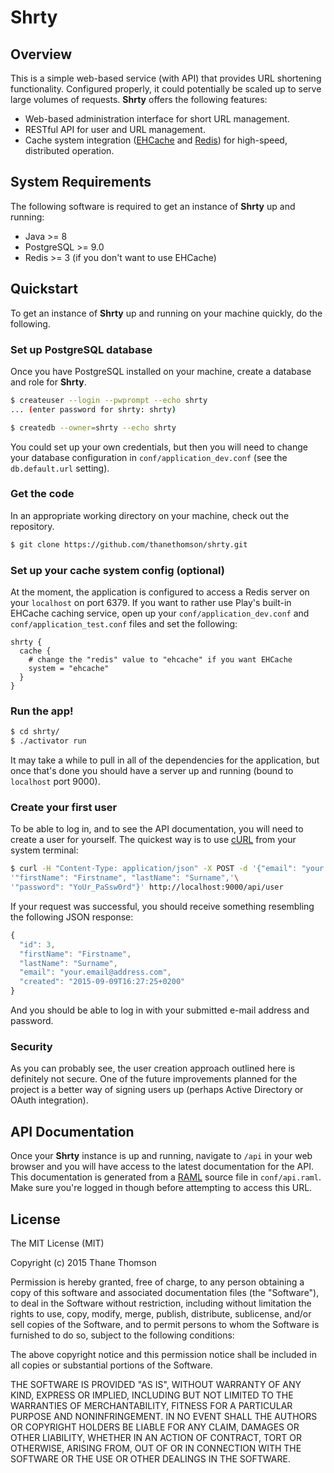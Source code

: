 # Shrty

## Overview
This is a simple web-based service (with API) that provides URL shortening functionality.
Configured properly, it could potentially be scaled up to serve large volumes of requests.
**Shrty** offers the following features:

* Web-based administration interface for short URL management.
* RESTful API for user and URL management.
* Cache system integration ([EHCache](http://ehcache.org/) and [Redis](http://redis.io/))
for high-speed, distributed operation.


## System Requirements
The following software is required to get an instance of **Shrty** up and running:

* Java >= 8
* PostgreSQL >= 9.0
* Redis >= 3 (if you don't want to use EHCache)


## Quickstart
To get an instance of **Shrty** up and running on your machine quickly, do the following.

### Set up PostgreSQL database
Once you have PostgreSQL installed on your machine, create a database and role for **Shrty**.

```bash
$ createuser --login --pwprompt --echo shrty
... (enter password for shrty: shrty)

$ createdb --owner=shrty --echo shrty
```

You could set up your own credentials, but then you will need to change your database
configuration in `conf/application_dev.conf` (see the `db.default.url` setting).

### Get the code
In an appropriate working directory on your machine, check out the repository.

```bash
$ git clone https://github.com/thanethomson/shrty.git
```

### Set up your cache system config (optional)
At the moment, the application is configured to access a Redis server on your
`localhost` on port 6379. If you want to rather use Play's built-in EHCache
caching service, open up your `conf/application_dev.conf` and
`conf/application_test.conf` files and set the following:

```
shrty {
  cache {
    # change the "redis" value to "ehcache" if you want EHCache
    system = "ehcache"
  }
}
```

### Run the app!
```bash
$ cd shrty/
$ ./activator run
```

It may take a while to pull in all of the dependencies for the application, but once
that's done you should have a server up and running (bound to `localhost` port 9000).

### Create your first user
To be able to log in, and to see the API documentation, you will need to create
a user for yourself. The quickest way is to use [cURL](http://curl.haxx.se/)
from your system terminal:

```bash
$ curl -H "Content-Type: application/json" -X POST -d '{"email": "your.email@address.com",'\
'"firstName": "Firstname", "lastName": "Surname",'\
'"password": "YoUr_PaSsw0rd"}' http://localhost:9000/api/user 
```

If your request was successful, you should receive something resembling the
following JSON response:

```javascript
{
  "id": 3,
  "firstName": "Firstname",
  "lastName": "Surname",
  "email": "your.email@address.com",
  "created": "2015-09-09T16:27:25+0200"
}
```

And you should be able to log in with your submitted e-mail address and password.

### Security
As you can probably see, the user creation approach outlined here is definitely
not secure. One of the future improvements planned for the project is a better
way of signing users up (perhaps Active Directory or OAuth integration).


## API Documentation
Once your **Shrty** instance is up and running, navigate to `/api` in your web
browser and you will have access to the latest documentation for the API. This
documentation is generated from a [RAML](http://raml.org/) source file in
`conf/api.raml`. Make sure you're logged in though before attempting to access
this URL.


## License
The MIT License (MIT)

Copyright (c) 2015 Thane Thomson

Permission is hereby granted, free of charge, to any person obtaining a copy
of this software and associated documentation files (the "Software"), to deal
in the Software without restriction, including without limitation the rights
to use, copy, modify, merge, publish, distribute, sublicense, and/or sell
copies of the Software, and to permit persons to whom the Software is
furnished to do so, subject to the following conditions:

The above copyright notice and this permission notice shall be included in all
copies or substantial portions of the Software.

THE SOFTWARE IS PROVIDED "AS IS", WITHOUT WARRANTY OF ANY KIND, EXPRESS OR
IMPLIED, INCLUDING BUT NOT LIMITED TO THE WARRANTIES OF MERCHANTABILITY,
FITNESS FOR A PARTICULAR PURPOSE AND NONINFRINGEMENT. IN NO EVENT SHALL THE
AUTHORS OR COPYRIGHT HOLDERS BE LIABLE FOR ANY CLAIM, DAMAGES OR OTHER
LIABILITY, WHETHER IN AN ACTION OF CONTRACT, TORT OR OTHERWISE, ARISING FROM,
OUT OF OR IN CONNECTION WITH THE SOFTWARE OR THE USE OR OTHER DEALINGS IN THE
SOFTWARE.